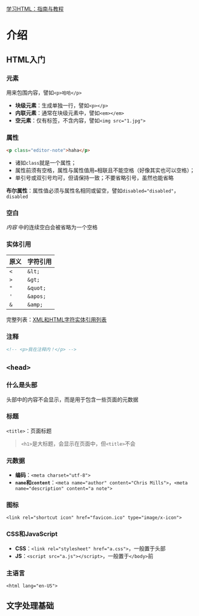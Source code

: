 [学习HTML：指南与教程](https://developer.mozilla.org/zh-CN/docs/Learn/HTML "MDN")

# 介绍

## HTML入门

### 元素

用来包围内容，譬如`<p>哈哈</p>`

*   **块级元素**：生成单独一行，譬如`<p></p>`
*   **内联元素**：通常在块级元素中，譬如`<em></em>`
*   **空元素**：仅有标签，不含内容，譬如`<img src="1.jpg">`

### 属性

```html
<p class="editor-note">haha</p>
```

*   诸如`class`就是一个属性；
*   属性前须有空格，属性与属性值用`=`相联且不能空格（好像其实也可以空格）；
*   单引号或双引号均可，但请保持一致；不要省略引号，虽然也能省略

**布尔属性**：属性值必须与属性名相同或留空，譬如`disabled="disabled"`，`disabled`

### 空白

*内容* 中的连续空白会被省略为一个空格

### 实体引用

|原义|字符引用|
|---|---|
|`<`|`&lt;`|
|`>`|`&gt;`|
|`"`|`&quot;`|
|`'`|`&apos;`|
|`&`|`&amp;`|

完整列表：[XML和HTML字符实体引用列表](https://en.wikipedia.org/wiki/List_of_XML_and_HTML_character_entity_references "Wikipedia")

### 注释

```html
<!-- <p>我在注释内！</p> -->
```

## `<head>`

### 什么是头部

头部中的内容不会显示，而是用于包含一些页面的元数据

### 标题

`<title>`：页面标题

>   `<h1>`是大标题，会显示在页面中，但`<title>`不会

### 元数据

*   **编码**：`<meta charset="utf-8">`
*   **`name`和`content`**：`<meta name="author" content="Chris Mills">`，`<meta name="description" content="a note">`

### 图标

`<link rel="shortcut icon" href="favicon.ico" type="image/x-icon">
`

### CSS和JavaScript

*   **CSS**：`<link rel="stylesheet" href="a.css">`，一般置于头部
*   **JS**：`<script src="a.js"></script>`，一般置于`</body>`前

### 主语言

`<html lang="en-US">`

## 文字处理基础